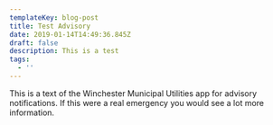 ```yaml
---
templateKey: blog-post
title: Test Advisory
date: 2019-01-14T14:49:36.845Z
draft: false
description: This is a test
tags:
  - ''
---
```

This is a text of the Winchester Municipal Utilities app for advisory notifications. If this were a real emergency you would see a lot more information.

